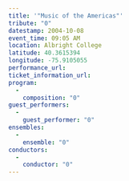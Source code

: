 ```yaml
---
title: '"Music of the Americas"'
tribute: "0"
datestamp: 2004-10-08
event_time: 09:05 AM
location: Albright College
latitude: 40.3615394
longitude: -75.9105055
performance_url: 
ticket_information_url: 
program: 
  -
    composition: "0"
guest_performers: 
  -
    guest_performer: "0"
ensembles: 
  -
    ensemble: "0"
conductors: 
  -
    conductor: "0"
---
```

